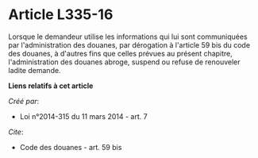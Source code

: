 # Article L335-16

Lorsque le demandeur utilise les informations qui lui sont communiquées par l'administration des douanes, par dérogation à
l'article 59 bis du code des douanes, à d'autres fins que celles prévues au présent chapitre, l'administration des douanes
abroge, suspend ou refuse de renouveler ladite demande.

**Liens relatifs à cet article**

_Créé par_:

  - Loi n°2014-315 du 11 mars 2014 - art. 7

_Cite_:

  - Code des douanes - art. 59 bis
